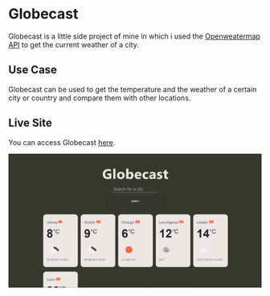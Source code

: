 # Globecast

Globecast is a little side project of mine in which i used the [Openweatermap API](https://openweathermap.org/) to get the current weather of a city.

## Use Case

Globecast can be used to get the temperature and the weather of a certain city or country and compare them with other locations.

## Live Site

You can access Globecast [here](https://l0rdix.github.io/Globecast/).

![](./assets/img/screenshot.png)
